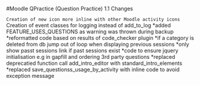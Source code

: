 #Moodle QPractice (Question Practice) 1.1 Changes

`Creation of new icon more inline with other Moodle activity icons
`Creation of event classes for logging instead of add_to_log
*added FEATURE_USES_QUESTIONS as warning was thrown during backup
*reformatted code based on results of code_checker plugin
*if a category is deleted from db jump out of loop when displaying previous sessions
*only show passt sessions link if past sessions exist
*code to ensure jquery initialisation e.g in gapfill and ordering 3rd party questions
*replaced deprecatied function call add_intro_editor with standard_intro_elements
*replaced save_questionss_usage_by_activity with inline code to avoid exception message



